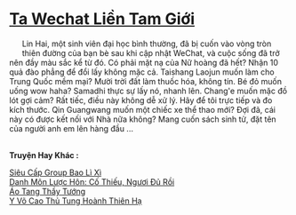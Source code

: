 <a href="https://truyentiki.com/ta-wechat-lien-tam-gioi.33505/" title="Ta Wechat Liền Tam Giới"><h1>Ta Wechat Liền Tam Giới</h1></a><div style="display:table"><img align="right" style="float: left; padding: 10px;" src="https://truyentiki.com/images/story/200x260/ta-wechat-lien-tam-gioi-1591199528.jpg" alt="">Lin Hai, một sinh viên đại học bình thường, đã bị cuốn vào vòng tròn thiên đường của bạn bè sau khi cập nhật WeChat, và cuộc sống đã trở nên đầy màu sắc kể từ đó. Có phải mặt nạ của Nữ hoàng đã hết? Nhận 10 quả đào phẳng để đổi lấy không mặc cả. Taishang Laojun muốn làm cho Trung Quốc mềm mại? Mười trời đất làm thuốc hóa, không tín. Bé đỏ muốn uống wow haha? Samadhi thực sự lấy nó, nhanh lên. Chang'e muốn mặc đồ lót gợi cảm? Rất tiếc, điều này không dễ xử lý. Hãy để tôi trực tiếp và đo kích thước. Qin Guangwang muốn một chiếc xe thể thao mới? Đợi đã, cái này có được kết nối với Nhà nữa không? Mang cuốn sách sinh tử, đặt tên của người anh em lên hàng đầu ...</div><p><br><b>Truyện Hay Khác :</b></p><a href="https://truyentiki.com/sieu-cap-group-bao-li-xi.33504/" alt="Siêu Cấp Group Bao Lì Xì">Siêu Cấp Group Bao Lì Xì</a><br/><a href="https://github.com/nownovels/top500/tree/master/truyenhay/33533/" alt="Danh Môn Lược Hôn: Cố Thiếu, Ngươi Đủ Rồi">Danh Môn Lược Hôn: Cố Thiếu, Ngươi Đủ Rồi</a><br/><a href="https://github.com/nownovels/top500/tree/master/truyenhay/33544/" alt="Áo Tang Thầy Tướng">Áo Tang Thầy Tướng</a><br/><a href="https://github.com/nownovels/top500/tree/master/truyenhay/33508/" alt="Y Võ Cao Thủ Tung Hoành Thiên Hạ">Y Võ Cao Thủ Tung Hoành Thiên Hạ</a><br/>